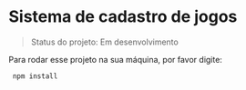 <h1>Sistema de cadastro de jogos</h1>

> Status do projeto: Em desenvolvimento

Para rodar esse projeto na sua máquina, por favor digite:
```
 npm install
```
